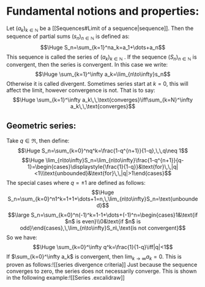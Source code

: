# Fundamental notions and properties:

Let $(a_k)_{k\in\mathbb N}$ be a [[Sequences#Limit of a sequence|sequence]]. Then the sequence of partial sums $(s_n)_{n\in\mathbb N}$ is defined as:$$\Huge S_n=\sum_{k=1}^na_k=a_1+\dots+a_n$$
This sequence is called the series of $(a_k)_{k\in\mathbb N}$ . If the sequence $(S_n)_{n\in\mathbb N}$ is convergent, then the series is convergent. In this case we write:$$\Huge \sum_{k=1}^\infty a_k=\lim_{n\to\infty}s_n$$
Otherwise it is called divergent. Sometimes series start at $k=0$, this will affect the limit, however convergence is not. That is to say:$$\Huge \sum_{k=1}^\infty a_k\,\,\text{converges}\iff\sum_{k=N}^\infty a_k\,\,\text{converges}$$
## Geometric series:

Take $q\in\Re$, then define:$$\Huge S_n=\sum_{k=0}^nq^k=\frac{1-q^{n+1}}{1-q},\,\,q\neq 1$$$$\Huge \lim_{n\to\infty}S_n=\lim_{n\to\infty}\frac{1-q^{n+1}}{q-1}=\begin{cases}\displaystyle{\frac{1}{1-q}}&\text{for}\,\,|q|<1\\\text{unbounded}&\text{for}\,\,|q|>1\end{cases}$$ 
The special cases where $q=\pm1$ are defined as follows:$$\Huge S_n=\sum_{k=0}^n1^k=1+1+\dots+1=n,\,\lim_{n\to\infty}S_n=\text{unbounded}$$
$$\large S_n=\sum_{k=0}^n(-1)^k=1-1+\dots+(-1)^n=\begin{cases}1&\text{if $n$ is even}\\0&\text{if $n$ is odd}\end{cases},\,\lim_{n\to\infty}S_n\,\text{is not convergent}$$
So we have:$$\Huge \sum_{k=0}^\infty q^k=\frac{1}{1-q}\iff|q|<1$$
If $\sum_{k=0}^\infty a_k$ is convergent, then $\lim_{k\to\infty}a_k=0$. This is proven as follows:![[series divergence criteria]]
Just because the sequence converges to zero, the series does not necessarily converge. This is shown in the following example:![[Series .excalidraw]]